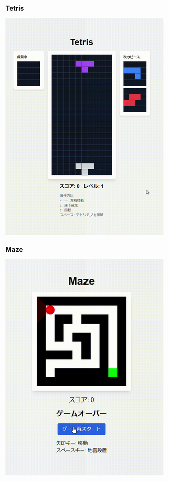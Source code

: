 ## Tetris

![Tetris Playing](./readme/media/tetris_playing.gif)

## Maze

![Maze Playing](./readme/media/maze_playing.gif)
